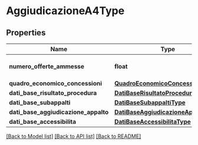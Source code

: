 # AggiudicazioneA4Type

## Properties
Name | Type | Description | Notes
------------ | ------------- | ------------- | -------------
**numero_offerte_ammesse** | **float** | numero di offerte ammesse | [optional] 
**quadro_economico_concessioni** | [**QuadroEconomicoConcessioniType**](QuadroEconomicoConcessioniType.md) |  | [optional] 
**dati_base_risultato_procedura** | [**DatiBaseRisultatoProceduraType**](DatiBaseRisultatoProceduraType.md) |  | [optional] 
**dati_base_subappalti** | [**DatiBaseSubappaltiType**](DatiBaseSubappaltiType.md) |  | [optional] 
**dati_base_aggiudicazione_appalto** | [**DatiBaseAggiudicazioneAppaltoType**](DatiBaseAggiudicazioneAppaltoType.md) |  | [optional] 
**dati_base_accessibilita** | [**DatiBaseAccessibilitaType**](DatiBaseAccessibilitaType.md) |  | [optional] 

[[Back to Model list]](../README.md#documentation-for-models) [[Back to API list]](../README.md#documentation-for-api-endpoints) [[Back to README]](../README.md)

